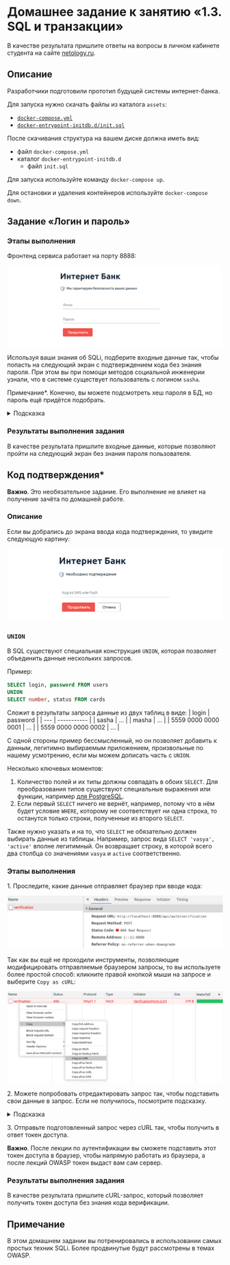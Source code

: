 # Домашнее задание к занятию «1.3. SQL и транзакции»

В качестве результата пришлите ответы на вопросы в личном кабинете студента на сайте [netology.ru](https://netology.ru).

## Описание

Разработчики подготовили прототип будущей системы интернет-банка.

Для запуска нужно скачать файлы из каталога `assets`:
* [`docker-compose.yml`](./assets/docker-compose.yml)
* [`docker-entrypoint-initdb.d/init.sql`](./assets/docker-entrypoint-initdb.d/init.sql)

После скачивания структура на вашем диске должна иметь вид:
* файл `docker-compose.yml`
* каталог `docker-entrypoint-initdb.d`
    * файл `init.sql`
    
Для запуска используйте команду `docker-compose up`.

Для остановки и удаления контейнеров используйте `docker-compose down`.

## Задание «Логин и пароль»

### Этапы выполнения

Фронтенд сервиса работает на порту 8888:

![](pic/login-pass.png)

Используя ваши знания об SQLi, подберите входные данные так, чтобы попасть на следующий экран с подтверждением кода без знания пароля. При этом вы при помощи методов социальной инженерии узнали, что в системе существует пользователь с логином `sasha`.

Примечание*. Конечно, вы можете подсмотреть хеш пароля в БД, но пароль ещё придётся подобрать.

<details>
<summary>Подсказка</summary>

Контейнер PostgreSQL настроен таким образом, что логирует все SQL-запросы, присылаемые сервером. Воспользуйтесь этим.
</details>

### Результаты выполнения задания

В качестве результата пришлите входные данные, которые позволяют пройти на следующий экран без знания пароля пользователя.

## Код подтверждения*

**Важно**. Это необязательное задание. Его выполнение не влияет на получение зачёта по домашней работе.

### Описание

Если вы добрались до экрана ввода кода подтверждения, то увидите следующую картину:

![](pic/verification.png)

### `UNION`

В SQL существуют специальная конструкция `UNION`, которая позволяет объединить данные нескольких запросов.

Пример:
```sql
SELECT login, password FROM users
UNION
SELECT number, status FROM cards
```

Сложит в результаты запроса данные из двух таблиц в виде:
| login | password |
| --- | ----------- |
| sasha | ... |
| masha | ... |
| 5559 0000 0000 0001 | ... |
| 5559 0000 0000 0002 | ... |

С одной стороны пример бессмысленный, но он позволяет добавить к данным, легитимно выбираемым приложением, произвольные по нашему усмотрению, если мы можем дописать часть с `UNION`.

Несколько ключевых моментов:
1. Количество полей и их типы должны совпадать в обоих `SELECT`. Для преобразования типов существуют специальные выражения или функции, например [для PostgreSQL](https://postgrespro.ru/docs/postgresql/13/typeconv).
2. Если первый `SELECT` ничего не вернёт, например, потому что в нём будет условие `WHERE`, которому не соответствует ни одна строка, то останутся только строки, полученные из второго `SELECT`.

Также нужно указать и на то, что `SELECT` не обязательно должен выбирать данные из таблицы. Например, запрос вида `SELECT 'vasya', 'active'` вполне легитимный. Он возвращает строку, в которой всего два столбца со значениями `vasya` и `active` соответственно.

### Этапы выполнения

1\. Проследите, какие данные отправляет браузер при вводе кода:

![](pic/request.png)

Так как вы ещё не проходили инструменты, позволяющие модифицировать отправляемые браузером запросы, то вы используете более простой способ: кликните правой кнопкой мыши на запросе и выберите `Copy as cURL`:

![](pic/copy.png)


2\. Можете попробовать отредактировать запрос так, чтобы подставить свои данные в запрос. Если не получилось, посмотрите подсказку.

<details>
<summary>Подсказка</summary>

Отредактируйте в любом текстовом редакторе полученную строку до вида:

```text
curl 'http://localhost:9999/api/auth/verification' \
  -H 'Content-Type: application/json' \
  --data-raw $'{"login":"login","code":"8888"}'
```

Обратите внимание: если вы в `login` собираетесь подставлять `'` (одинарные кавычки), то их нужно экранировать через `\`, т. е. должно быть `login \' your hack`.

</details>

3\. Отправьте подготовленный запрос через cURL так, чтобы получить в ответ токен доступа.

**Важно**. После лекции по аутентификации вы сможете подставить этот токен доступа в браузер, чтобы напрямую работать из браузера, а после лекций OWASP токен выдаст вам сам сервер.

### Результаты выполнения задания

В качестве результата пришлите сURL-запрос, который позволяет получить токен доступа без знания кода верификации.

## Примечание

В этом домашнем задании вы потренировались в использовании самых простых техник SQLi. Более продвинутые будут рассмотрены в темах OWASP.
